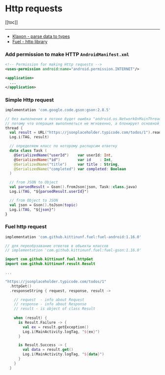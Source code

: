# Http requests

[[toc]]

--- 

* [Klaxon - parse data to types](https://github.com/cbeust/klaxon)
* [Fuel - http library](https://github.com/kittinunf/Fuel)

### Add permission to make HTTP `AndroidManifest.xml`
```xml
<!-- Permission for making Http requests -->
<uses-permission android:name="android.permission.INTERNET"/>

<application>
  ...
</application>
```


### Simple Http request
```groovy
implementation 'com.google.code.gson:gson:2.8.5'
```

```Kotlin
// без выполнения в потоке будет ошибка "android.os.NetworkOnMainThreadException",
// потому что операция выполняеться не мгновенно, а блокирует основной поток
thread {
  val result = URL("https://jsonplaceholder.typicode.com/todos/1").readText()
  Log.i(TAG, result)

  // определяем класс по которому распарсим ответку
  data class Task (
    @SerializedName("userId")    var userId: Int, 
    @SerializedName("id")        var id    : Int, 
    @SerializedName("title")     var title : String,
    @SerializedName("completed") var completed: Boolean
  )

  // from JSON to Object 
  val parsedResult = Gson().fromJson(json, Task::class.java)
  Log.i(TAG, "${parsedResult.userId}")

  // from Object to JSON
  val json = Gson().toJson(topic)
  Log.i(TAG, "${json}")
}
```

### Fuel http request
```groovy
implementation 'com.github.kittinunf.fuel:fuel-android:1.16.0'

// для переобрзавание ответов в обьекты классов
// implementation 'com.github.kittinunf.fuel:fuel-gson:1.16.0'  
```

```Kotlin
import com.github.kittinunf.fuel.httpGet
import com.github.kittinunf.result.Result

...

"https://jsonplaceholder.typicode.com/todos/1"
  .httpGet()
  .responseString { request, response, result ->

    // request  - info about Request
    // response - info about Response
    // result - is object of class Result
    
    when (result) {
      is Result.Failure -> {
        val ex = result.getException()
        Log.i(MainActivity.logTag, "${ex}")
      }

      is Result.Success -> {
        val data = result.get()
        Log.i(MainActivity.logTag, "${data}")
      }
    }
  }

```